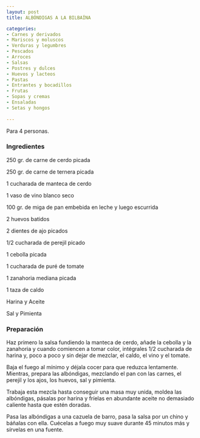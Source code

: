 ```yaml
---
layout: post
title: ALBÓNDIGAS A LA BILBAÍNA

categories:
- Carnes y derivados
- Mariscos y moluscos
- Verduras y legumbres
- Pescados
- Arroces
- Salsas
- Postres y dulces
- Huevos y lacteos
- Pastas
- Entrantes y bocadillos
- Frutas
- Sopas y cremas
- Ensaladas
- Setas y hongos
 
---
```

Para 4 personas.

<h3>Ingredientes</h3>
250 gr. de carne de cerdo picada

250 gr. de carne de ternera picada

1 cucharada de manteca de cerdo

1 vaso de vino blanco seco

100 gr. de miga de pan embebida en leche y luego escurrida

2 huevos batidos

2 dientes de ajo picados

1/2 cucharada de perejil picado

1 cebolla picada

1 cucharada de puré de tomate

1 zanahoria mediana picada

1 taza de caldo

Harina y Aceite

Sal y Pimienta

<h3>Preparación</h3>
Haz primero la salsa fundiendo la manteca de cerdo, añade la cebolla y la zanahoria y cuando comiencen a tomar color, intégrales 1/2 cucharada de harina y, poco a poco y sin dejar de mezclar, el caldo, el vino y el tomate.

Baja el fuego al mínimo y déjala cocer para que reduzca lentamente. Mientras, prepara las albóndigas, mezclando el pan con las carnes, el perejil y los ajos, los huevos, sal y pimienta.

Trabaja esta mezcla hasta conseguir una masa muy unida, moldea las albóndigas, pásalas por harina y fríelas en abundante aceite no demasiado caliente hasta que estén doradas.

Pasa las albóndigas a una cazuela de barro, pasa la salsa por un chino y báñalas con ella. Cuécelas a fuego muy suave durante 45 minutos más y sírvelas en una fuente.

